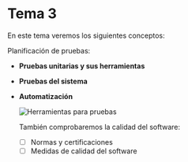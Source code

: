# Tema 3 
En este tema veremos los siguientes conceptos:

Planificación de pruebas:
- **Pruebas unitarias y sus herramientas**
- **Pruebas del sistema**
- **Automatización**

  ![Herramientas para pruebas](https://rborja.net/wp-content/uploads/2019/06/herramientas-para-pruebas-de-sof-1280x500.jpg)

  También comprobaremos la calidad del software:
  - [ ] Normas y certificaciones
  - [ ] Medidas de calidad del software
